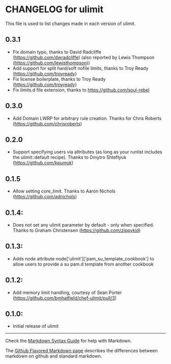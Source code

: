 # CHANGELOG for ulimit

This file is used to list changes made in each version of ulimit.

## 0.3.1

* Fix domain typo, thanks to David Radcliffe (https://github.com/dwradcliffe) (also reported by Lewis Thompson (https://github.com/lewisthompson))
* Add support for split hard/soft nofile limits, thanks to Troy Ready (https://github.com/troyready)
* Fix license boilerplate, thanks to Troy Ready (https://github.com/troyready)
* Fix limits.d file extension, thanks to https://github.com/soul-rebel

## 0.3.0

* Add Domain LWRP for arbitrary rule creation. Thanks for Chris Roberts (https://github.com/chrisroberts)

## 0.2.0

* Support specifying users via attributes (as long as your runlist includes the ulimit::default recipe). Thanks to Dmytro Shteflyuk (https://github.com/kpumuk)

## 0.1.5

* Allow setting core_limit. Thanks to Aaron Nichols (https://github.com/adnichols)

## 0.1.4:

* Does not set any ulimit parameter by default - only when specified. Thanks to Graham Christensen (https://github.com/zippykid)

## 0.1.3:

* Adds node attribute node['ulimit']['pam_su_template_cookbook'] to allow users to provide a su pam.d template from another cookbook

## 0.1.2:

* Add memory limit handling, courtesy of Sean Porter (https://github.com/bmhatfield/chef-ulimit/pull/3)

## 0.1.0:

* Initial release of ulimit

- - - 
Check the [Markdown Syntax Guide](http://daringfireball.net/projects/markdown/syntax) for help with Markdown.

The [Github Flavored Markdown page](http://github.github.com/github-flavored-markdown/) describes the differences between markdown on github and standard markdown.
